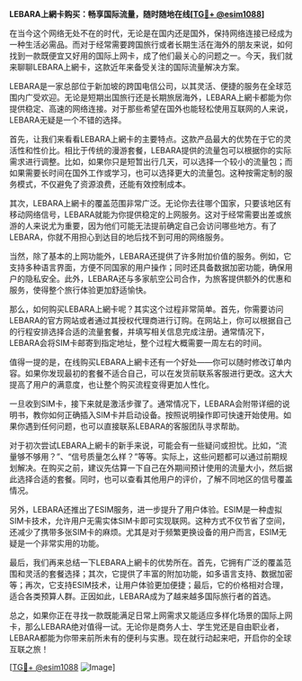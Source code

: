 **LEBARA上網卡购买：畅享国际流量，随时随地在线[[TG💪+ @esim1088](https://t.me/s/esim1088)]**

在当今这个网络无处不在的时代，无论是在国内还是国外，保持网络连接已经成为一种生活必需品。而对于经常需要跨国旅行或者长期生活在海外的朋友来说，如何找到一款既便宜又好用的国际上网卡，成了他们最关心的问题之一。今天，我们就来聊聊LEBARA上網卡，这款近年来备受关注的国际流量解决方案。

LEBARA是一家总部位于新加坡的跨国电信公司，以其灵活、便捷的服务在全球范围内广受欢迎。无论是短期出国旅行还是长期旅居海外，LEBARA上網卡都能为你提供稳定、高速的网络连接。对于那些希望在国外也能轻松使用互联网的人来说，LEBARA无疑是一个不错的选择。

首先，让我们来看看LEBARA上網卡的主要特点。这款产品最大的优势在于它的灵活性和性价比。相比于传统的漫游套餐，LEBARA提供的流量包可以根据你的实际需求进行调整。比如，如果你只是短暂出行几天，可以选择一个较小的流量包；而如果需要长时间在国外工作或学习，也可以选择更大的流量包。这种按需定制的服务模式，不仅避免了资源浪费，还能有效控制成本。

其次，LEBARA上網卡的覆盖范围非常广泛。无论你去往哪个国家，只要该地区有移动网络信号，LEBARA就能为你提供稳定的上网服务。这对于经常需要出差或旅游的人来说尤为重要，因为他们可能无法提前确定自己会访问哪些地方。有了LEBARA，你就不用担心到达目的地后找不到可用的网络服务。

当然，除了基本的上网功能外，LEBARA还提供了许多附加价值的服务。例如，它支持多种语言界面，方便不同国家的用户操作；同时还具备数据加密功能，确保用户的隐私安全。此外，LEBARA还与多家航空公司合作，为旅客提供额外的优惠和服务，使得整个旅行体验更加舒适愉快。

那么，如何购买LEBARA上網卡呢？其实这个过程非常简单。首先，你需要访问LEBARA的官方网站或者通过其授权代理商进行订购。在网站上，你可以根据自己的行程安排选择合适的流量套餐，并填写相关信息完成注册。通常情况下，LEBARA会将SIM卡邮寄到指定地址，整个过程大概需要一周左右的时间。

值得一提的是，在线购买LEBARA上網卡还有一个好处——你可以随时修改订单内容。如果你发现最初的套餐不适合自己，可以在发货前联系客服进行更改。这大大提高了用户的满意度，也让整个购买流程变得更加人性化。

一旦收到SIM卡，接下来就是激活步骤了。通常情况下，LEBARA会附带详细的说明书，教你如何正确插入SIM卡并启动设备。按照说明操作即可快速开始使用。如果你遇到任何问题，也可以直接联系LEBARA的客服团队寻求帮助。

对于初次尝试LEBARA上網卡的新手来说，可能会有一些疑问或担忧。比如，“流量够不够用？”、“信号质量怎么样？”等等。实际上，这些问题都可以通过前期规划解决。在购买之前，建议先估算一下自己在外期间预计使用的流量大小，然后据此选择合适的套餐。同时，也可以查看其他用户的评价，了解不同地区的信号覆盖情况。

另外，LEBARA还推出了ESIM服务，进一步提升了用户体验。ESIM是一种虚拟SIM卡技术，允许用户无需实体SIM卡即可实现联网。这种方式不仅节省了空间，还减少了携带多张SIM卡的麻烦。尤其是对于频繁更换设备的用户而言，ESIM无疑是一个非常实用的功能。

最后，我们再来总结一下LEBARA上網卡的优势所在。首先，它拥有广泛的覆盖范围和灵活的套餐选择；其次，它提供了丰富的附加功能，如多语言支持、数据加密等；再次，它支持ESIM技术，让用户体验更加便捷；最后，它的价格相对合理，适合各类预算人群。正因如此，LEBARA成为了越来越多国际旅行者的首选。

总之，如果你正在寻找一款既能满足日常上网需求又能适应多样化场景的国际上网卡，那么LEBARA绝对值得一试。无论你是商务人士、学生党还是自由职业者，LEBARA都能为你带来前所未有的便利与实惠。现在就行动起来吧，开启你的全球互联之旅！

[[TG💪+ @esim1088](https://t.me/s/esim1088) ![Image](https://i.postimg.cc/4NQfJmqS/Snipaste-2025-05-13-00-14-12.png)]